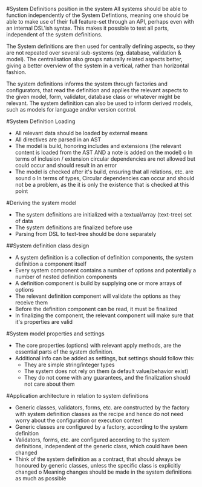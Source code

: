 #System Definitions position in the system
All systems should be able to function independently of the System Defintions, meaning
one should be able to make use of their full feature-set through an API, perhaps even
with an internal DSL'ish syntax. This makes it possible to test all parts, independent
of the system definitions.

The System definitions are then used for centrally defining aspects, so they are not repeated
over several sub-systems (eg. database, validation & model). The centralisation also
groups naturally related aspects better, giving a better overview of the system in a
vertical, rather than horizontal fashion.

The system definitions informs the system through factories and configurators,
that read the definition and applies the relevant aspects to the given model, form,
validator, database class or whatever might be relevant. The system definition
can also be used to inform derived models, such as models for language and/or
version control.

#System Definition Loading
- All relevant data should be loaded by external means
- All directives are parsed in an AST
- The model is build, honoring includes and extensions (the relevant content is loaded from the AST AND a note is added on the model)
    o In terms of inclusion / extension circular dependencies are not allowed but could occur and should result in an error
- The model is checked after it's build, ensuring that all relations, etc. are sound
    o In terms of types, Circular dependencies can occur and should not be a problem, as the it is only the existence that is checked at this point

#Deriving the system model
- The system definitions are initialized with a textual/array (text-tree) set of data
- The system definitions are finalized before use
- Parsing from DSL to text-tree should be done separately

##System definition class design
- A system definition is a collection of definition components, the system definition a component itself
- Every system component contains a number of options and potentially a number of nested definition components
- A definition component is build by supplying one or more arrays of options
- The relevant definition component will validate the options as they receive them
- Before the definition component can be read, it must be finalized
- In finalizing the component, the relevant component will make sure that it's properties are valid

#System model properties and settings
- The core properties (options) with relevant apply methods, are the essential
  parts of the system definition.
- Additional info can be added as settings, but settings should follow this:
   * They are simple string/integer types
   * The system does not rely on them (a default value/behavior exist)
   * They do not come with any guarantees, and the finalization should not
     care about them

#Application architecture in relation to system definitions
- Generic classes, validators, forms, etc. are constructed by the factory with
  system definition classes as the recipe and hence do not need worry about the
  configuration or execution context
- Generic classes are configured by a factory, according to the system definition
- Validators, forms, etc. are configured according to the system definitions, independent of the generic class, which could have been changed
- Think of the system definition as a contract, that should always be honoured by generic classes, unless the specific class is explicitly changed
    o Meaning changes should be made in the system definitions as much as possible

